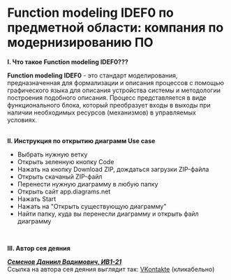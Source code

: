 <h1>Function modeling IDEF0 по предметной области: компания по модернизированию ПО</h1> 


<p><b>I. Что такое Function modeling IDEF0??? </b></p>
<b>Function modeling IDEF0</b> - это стандарт моделирования, предназначенная для формализации и описания процессов с помощью графического языка для 
описания устройства системы и методологии построения подобного описания. Процесс представляется в виде функционального блока, который преобразует входы в выходы при наличии необходимых ресурсов (механизмов) в управляемых условиях. <br>

<br>   
<p><b>II. Инструкция по открытию диаграмм Use case </b></p>
<ul>
  <li>Выбрать нужную ветку </li>
  <li>Открыть зеленную кнопку Code</li>
  <li>Нажать на кнопку Download ZIP, дождаться загрузки ZIP-файла</li>
  <li>Открыть скачаный ZIP-файл</li>
  <li>Перенести нужную диаграмму в любую папку</li>
  <li>Открыть сайт app.diagrams.net</li>
  <li>Нажать Start</li>
  <li>Нажать на "Открыть существующую диаграмму"</li>
  <li>Найти папку, куда вы перенесли диаграмму и открыть файл диаграмму</li></ul>
<br>   
<p><b>III. Автор сея деяния </b></p>
<b><i><u>Семенов Даниил Вадимович, ИВ1-21</u></i></b> <br>
Ссылка на автора сея деяния выглядит так:
<a href="https://vk.com/semendaniel">VKontakte</a> (кликабельно)
